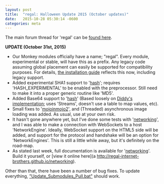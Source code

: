 ```yaml
---
layout: post
title:  "regal: Halloween Update 2015 (October updates)"
date:   2015-10-28 05:30:14 -0600
categories: meta
---
```


The main forum thread for 'regal' can be [found here](http://www.monkey-x.com/Community/posts.php?topic=8506#112545).

**UPDATE (October 31st, 2015)**

* Our Monkey modules officially have a name; "regal". Every module, experimental or stable, will have this as a prefix. Any legacy code assuming global placement can easily be supported for compatibility purposes. For details, [the installation guide](https://github.com/Regal-Internet-Brothers/regal-modules#installation) reflects this now, including legacy support.
* Added experimental SHA1 support to '[hash](https://github.com/Regal-Internet-Brothers/hash)'; requires 'HASH_EXPERIMENTAL' to be enabled with the preprocessor. Still need to make it into a proper generic routine like 'MD5'.
* Added Base64 support to '[hash](https://github.com/Regal-Internet-Brothers/hash)' (Based loosely on [Diddy's implementation](https://github.com/swoolcock/diddy/blob/master/src/diddy/base64.monkey); uses 'Streams', doesn't use a table to map values, etc).
* Small fixes to '[mojoinmojo2](https://github.com/Regal-Internet-Brothers/mojoinmojo2]mojoinmojo2)', and (Threaded) asynchronous image loading was added. As usual, use at your own risk.
* It hasn't gone anywhere yet, but I've done some tests with '[networking](https://github.com/Regal-Internet-Brothers/networking)', and I was able to make a connection with WebSockets to a host 'NetworkEngine'. Ideally, WebSocket support on the HTML5 side will be added, and support for the protocol and handshake will be an option for 'NetworkEngines'. This is still a little while away, but it's definitely on the road-map.
* As stated last week, full documentation is available for '[networking](https://github.com/Regal-Internet-Brothers/networking)'. Build it yourself, or [view it online here](a http://regal-internet-brothers.github.io/networking).

Other than that, there have been a number of bug fixes. To update everything, ["Update_Submodules_Pull.bat"](https://github.com/Regal-Internet-Brothers/regal-modules/blob/master/Update_Submodules_Pull.bat) should work.
